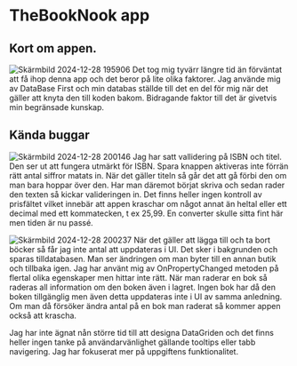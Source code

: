 # TheBookNook app

## Kort om appen.
![Skärmbild 2024-12-28 195906](https://github.com/user-attachments/assets/c3cd1193-0fd8-4795-adb5-743a54c632bd)
Det tog mig tyvärr längre tid än förväntat att få ihop denna app och det beror på lite olika faktorer. Jag använde mig av DataBase First och min databas ställde till det en del för mig när det gäller att knyta den till koden bakom. Bidragande faktor till det är givetvis min begränsade kunskap. 

## Kända buggar
![Skärmbild 2024-12-28 200146](https://github.com/user-attachments/assets/e82d610c-8413-46fc-99a3-8e10577d7781)
Jag har satt vallidering på ISBN och titel. Den ser ut att fungera utmärkt för ISBN. Spara knappen aktiveras inte förrän rätt antal siffror matats in. När det gäller titeln så går det att gå förbi den om man bara hoppar över den. Har man däremot börjat skriva och sedan rader den texten så kickar valideringen in. Det finns heller ingen kontroll av prisfältet vilket innebär att appen kraschar om något annat än heltal eller ett decimal med ett kommatecken, t ex 25,99. En converter skulle sitta fint här men tiden är nu passé.

![Skärmbild 2024-12-28 200237](https://github.com/user-attachments/assets/7cc4f693-0dbb-4690-bfb6-21fb3fc8e997)
När det gäller att lägga till och ta bort böcker så får jag inte antal att uppdateras i UI. Det sker i bakgrunden och sparas tilldatabasen. Man ser ändringen om man byter till en annan butik och tillbaka igen. Jag har använt mig av OnPropertyChanged metoden på flertal olika egenskaper men hittar inte rätt. När man raderar en bok så raderas all information om den boken även i lagret. Ingen bok har då den boken tillgänglig men även detta uppdateras inte i UI av samma anledning. Om man då försöker ändra antal på en bok man raderat så kommer appen också att krascha.

Jag har inte ägnat nån större tid till att designa DataGriden och det finns heller ingen tanke på användarvänlighet gällande tooltips eller tabb navigering. Jag har fokuserat mer på uppgiftens funktionalitet.
